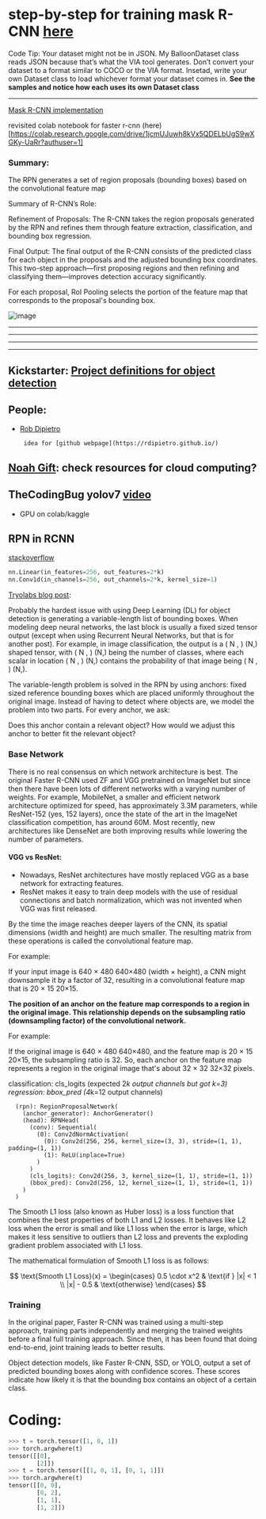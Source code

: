# step-by-step for training mask R-CNN [here](https://engineering.matterport.com/splash-of-color-instance-segmentation-with-mask-r-cnn-and-tensorflow-7c761e238b46)

Code Tip:
Your dataset might not be in JSON. My BalloonDataset class reads JSON because that’s what the VIA tool generates. Don’t convert your dataset to a format similar to COCO or the VIA format. Insetad, write your own Dataset class to load whichever format your dataset comes in. **See the samples and notice how each uses its own Dataset class**

********************************************************************************************************************************************************************

[Mask R-CNN implementation](https://github.com/matterport/Mask_RCNN?tab=readme-ov-file)

revisited colab notebook for faster r-cnn (here)[https://colab.research.google.com/drive/1jcmUJuwh8kVx5QDELbUgS9wXGKy-UaRr?authuser=1]

### Summary:

The RPN generates a set of region proposals (bounding boxes) based on the convolutional feature map

Summary of R-CNN’s Role:

Refinement of Proposals: The R-CNN takes the region proposals generated by the RPN and refines them through feature extraction, classification, and bounding box regression.

Final Output: The final output of the R-CNN consists of the predicted class for each object in the proposals and the adjusted bounding box coordinates. This two-step approach—first proposing regions and then refining and classifying them—improves detection accuracy significantly.

For each proposal, RoI Pooling selects the portion of the feature map that corresponds to the proposal's bounding box.

![image](https://github.com/user-attachments/assets/337d10f0-8860-4d7e-951e-24bcad3498a4)


------------------------------------------------------------------------------------------------------------------
------------------------------------------------------------------------------------------------------------------
------------------------------------------------------------------------------------------------------------------
------------------------------------------------------------------------------------------------------------------

## Kickstarter: [Project definitions for object detection](https://www.kickstarter.com/projects/adrianrosebrock/yolo-learning-packages-to-master-real-time-object-detection?ref=profile_created&category_id=51)

## People: 

 - [Rob Dipietro](https://rdipietro.github.io/friendly-intro-to-cross-entropy-loss/)

        idea for [github webpage](https://rdipietro.github.io/)

## [Noah Gift](https://github.com/noahgift): check resources for cloud computing?

## TheCodingBug yolov7 [video](https://www.youtube.com/watch?v=_fXABNYlZhY)

- GPU on colab/kaggle

## RPN in RCNN

[stackoverflow](https://stats.stackexchange.com/questions/561513/how-do-anchors-play-a-part-in-the-region-proposal-network-rpn-in-faster-rcnn) 
```python
nn.Linear(in_features=256, out_features=2*k)
nn.Conv1d(in_channels=256, out_channels=2*k, kernel_size=1)
```

[Tryolabs blog post](https://tryolabs.com/blog/2018/01/18/faster-r-cnn-down-the-rabbit-hole-of-modern-object-detection):

Probably the hardest issue with using Deep Learning (DL) for object detection is generating a variable-length list of bounding boxes. When modeling deep neural networks, the last block is usually a fixed sized tensor output (except when using Recurrent Neural Networks, but that is for another post). For example, in image classification, the output is a 
(
N
,
)
(N,) shaped tensor, with 
(
N
,
)
(N,) being the number of classes, where each scalar in location 
(
N
,
)
(N,) contains the probability of that image being 
(
N
,
)
(N,).

The variable-length problem is solved in the RPN by using anchors: fixed sized reference bounding boxes which are placed uniformly throughout the original image. Instead of having to detect where objects are, we model the problem into two parts. For every anchor, we ask:

Does this anchor contain a relevant object?
How would we adjust this anchor to better fit the relevant object?

### Base Network

There is no real consensus on which network architecture is best. The original Faster R-CNN used ZF and VGG pretrained on ImageNet but since then there have been lots of different networks with a varying number of weights. For example, MobileNet, a smaller and efficient network architecture optimized for speed, has approximately 3.3M parameters, while ResNet-152 (yes, 152 layers), once the state of the art in the ImageNet classification competition, has around 60M. Most recently, new architectures like DenseNet are both improving results while lowering the number of parameters.

#### VGG vs ResNet: 

- Nowadays, ResNet architectures have mostly replaced VGG as a base network for extracting features.
- ResNet makes it easy to train deep models with the use of residual connections and batch normalization, which was not invented when VGG was first released.


By the time the image reaches deeper layers of the CNN, its spatial dimensions (width and height) are much smaller. The resulting matrix from these operations is called the convolutional feature map.

For example:

If your input image is 
640
×
480
640×480 (width × height), a CNN might downsample it by a factor of 32, resulting in a convolutional feature map that is 
20
×
15
20×15.

**The position of an anchor on the feature map corresponds to a region in the original image. This relationship depends on the subsampling ratio (downsampling factor) of the convolutional network.**

For example:

If the original image is 
640
×
480
640×480, and the feature map is 
20
×
15
20×15, the subsampling ratio is 32. So, each anchor on the feature map represents a region in the original image that's about 
32
×
32
32×32 pixels.

classification: cls_logits (expected 2*k output channels but got k=3)
regression: bbox_pred (4*k=12 output channels)
```
  (rpn): RegionProposalNetwork(
    (anchor_generator): AnchorGenerator()
    (head): RPNHead(
      (conv): Sequential(
        (0): Conv2dNormActivation(
          (0): Conv2d(256, 256, kernel_size=(3, 3), stride=(1, 1), padding=(1, 1))
          (1): ReLU(inplace=True)
        )
      )
      (cls_logits): Conv2d(256, 3, kernel_size=(1, 1), stride=(1, 1))
      (bbox_pred): Conv2d(256, 12, kernel_size=(1, 1), stride=(1, 1))
    )
  )
```

The Smooth L1 loss (also known as Huber loss) is a loss function that combines the best properties of both L1 and L2 losses. It behaves like L2 loss when the error is small and like L1 loss when the error is large, which makes it less sensitive to outliers than L2 loss and prevents the exploding gradient problem associated with L1 loss.

The mathematical formulation of Smooth L1 loss is as follows:

$$
\text{Smooth L1 Loss}(x) = 
\begin{cases} 
0.5 \cdot x^2 & \text{if } |x| < 1 \\
|x| - 0.5 & \text{otherwise}
\end{cases}
$$

### Training

In the original paper, Faster R-CNN was trained using a multi-step approach, training parts independently and merging the trained weights before a final full training approach. Since then, it has been found that doing end-to-end, joint training leads to better results.


Object detection models, like Faster R-CNN, SSD, or YOLO, output a set of predicted bounding boxes along with confidence scores. These scores indicate how likely it is that the bounding box contains an object of a certain class.



# Coding:
```python
>>> t = torch.tensor([1, 0, 1])
>>> torch.argwhere(t)
tensor([[0],
        [2]])
>>> t = torch.tensor([[1, 0, 1], [0, 1, 1]])
>>> torch.argwhere(t)
tensor([[0, 0],
        [0, 2],
        [1, 1],
        [1, 2]])
```
